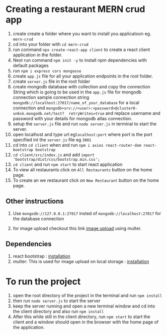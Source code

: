 # Creating a restaurant MERN crud app
1. create create a folder where you want to install you applicatoon eg. `mern-crud`
2. cd into your folder with `cd mern-crud`
3. run command `npx create-react-app client` to create a react client application in the folder.
4.  Next run command `npm init -y` to install npm dependencies with default packages
5.  run `npm i express cors mongoose`
6.  create `app.js` file for all your application endpoints in the root folder.
7.  create `server.js` file in the root folder
8.  create mongodb database with collection and copy the connection String which is going to be used in the `app.js` file for mongodb connection sample connection string `mongodb://localhost:27017/name_of_your_database` for a local connection and `mongodb+srv://<user>:<password>@cluster0-un6sk.mongodb.net/test? 
    retryWrites=true` and replace username and password with your details for mongodb atlas connection.
9.  setup the `server.js` file and run `node server.js` in terminal to start the server.
10. open localhost and type url eg`localhost:port` where port is the port specified int the `server.js` file eg `3001`
11. cd into `cd client` when and run `npm i axios react-router-dom react-bootstrap bootstrap`
12. `cd client/src/index.js` and add `import 'bootstrap/dist/css/bootstrap.min.css';`
13. `cd client` and run `npm start` to start react application
14. To view all restaurants click on `All Restaurants` button on the home page.
15. To create an we restaurant click on `New Restaurant` button on the home page.

## Other instructions
1. Use `mongodb://127.0.0.1:27017` insted of `mongodb://localhost:27017` for the database connection

2. for image upload checkout this link [image upload](https://mathursanb.medium.com/how-to-upload-images-using-multer-in-the-mern-stack-206428aad007) using multer.

## Dependencies
1. react bootstrap : [installation](https://react-bootstrap.github.io/docs/getting-started/introduction)
2. multer: This is used for image upload on local storage : [installation](https://www.npmjs.com/package/multer)

# To run the project
1. open the root directory of the project in the terminal and run `npm install`
2. then run `node server.js` to start the server
3. keep the server running and open a new terminal window and cd into the client directory and also run `npm install`
4. After  this while still in the client directory, run `npm start` to start the client and a window should open in the browser with the home page of the application.


